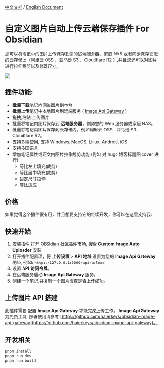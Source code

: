 [中文文档](https://github.com/haierkeys/obsidian-custom-image-auto-uploader/blob/master/readme-zh.md) / [English Document](https://github.com/haierkeys/obsidian-custom-image-auto-uploader/blob/master/README.md)

# 自定义图片自动上传云端保存插件 For Obsidian

您可以将笔记中的图片上传保存到您的远端服务器、家庭 NAS 或者同步保存在您的云存储上（阿里云 OSS 、亚马逊 S3 、Cloudflare R2 ）,并且您还可以对图片进行拉伸裁剪以及修改尺寸。

![](https://github.com/user-attachments/assets/0878061b-d77c-48c5-aa61-cc5154612a7b)

## 插件功能:
- **批量下载**笔记内网络图片到本地
- **批量上传**笔记中本地图片到远端服务 ( [ Image Api Gateway](https://github.com/haierkeys/obsidian-image-api-gateway) )
- 拖拽,粘贴 上传图片
- 批量将笔记内图片保存到 **远端服务器**，例如您的 Web 服务器或家庭 NAS。
- 批量将笔记内图片保存到云存储内，例如阿里云 OSS、亚马逊 S3、Cloudflare R2。
- 支持多端使用, 支持 Windows, MacOS, Linux, Android, iOS
- 支持多国语言
- 增加笔记属性或正文内图片拉伸裁剪功能 (例如 对 hugo 博客标题图 cover 进行)
  - 等比左上填充(裁剪)
  - 等比居中填充(裁剪)
  - 固定尺寸拉伸
  - 等比适应

## 价格

如果觉得这个插件很有用，并且想要支持它的继续开发，你可以在这里支持我:


## 快速开始

1. 安装插件
  打开 OBSidian 社区插件市场, 搜索 **Custom Image Auto Uploader** 安装
2. 打开插件配置项，将 **上传设置** > **API 地址** 设置为您的 **Image Api Gateway** 地址,
   例如: `http://127.0.0.1:8000/api/upload`
3. 设置 **API 访问令牌**。
4. 在远端服务启动 **Image Api Gateway** 服务。
5. 创建一个笔记,并复制一个图片检查是否上传成功。

## 上传图片 API 搭建

此插件需要 配置 **Image Api Gateway** 才能完成上传工作。
**Image Api Gateway** 为免费工具, 部署使用请参考 [https://github.com/haierkeys/obsidian-image-api-gateway](https://github.com/haierkeys/obsidian-image-api-gateway)。



## 开发相关

```bash
pnpm install
pnpm run dev
pnpm run build
```